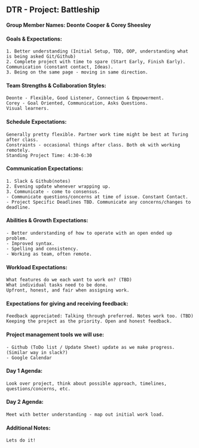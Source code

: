 ## DTR - Project: Battleship

#### Group Member Names: Deonte Cooper & Corey Sheesley

#### Goals & Expectations:
    1. Better understanding (Initial Setup, TDD, OOP, understanding what is being asked Git/Github)
    2. Complete project with time to spare (Start Early, Finish Early). Communication (constant contact, Ideas).
    3. Being on the same page - moving in same direction.

#### Team Strengths & Collaboration Styles:
    Deonte - Flexible, Good Listener, Connection & Empowerment.
    Corey - Goal Oriented, Communication, Asks Questions.
    Visual learners.

#### Schedule Expectations:
    Generally pretty flexible. Partner work time might be best at Turing after class.
    Constraints - occasional things after class. Both ok with working remotely.
    Standing Project Time: 4:30-6:30

#### Communication Expectations:
    1. Slack & Github(notes)
    2. Evening update whenever wrapping up. 
    3. Communicate - come to consensus.
    - Communicate questions/concerns at time of issue. Constant Contact.
    - Project Specific Deadlines TBD. Communicate any concerns/changes to deadline.

#### Abilities & Growth Expectations:
    - Better understanding of how to operate with an open ended up problem.
    - Improved syntax.
    - Spelling and consistency.
    - Working as team, often remote.

#### Workload Expectations:
    What features do we each want to work on? (TBD)
    What individual tasks need to be done.
    Upfront, honest, and fair when assigning work.

#### Expectations for giving and receiving feedback:
    Feedback appreciated: Talking through preferred. Notes work too. (TBD)
    Keeping the project as the priority. Open and honest feedback.

#### Project management tools we will use:
    - Github (ToDo list / Update Sheet) update as we make progress. (Similar way in slack?)
    - Google Calendar

#### Day 1 Agenda:
    Look over project, think about possible approach, timelines, questions/concerns, etc.

#### Day 2 Agenda:
    Meet with better understanding - map out initial work load.  

#### Additional Notes:
    Lets do it!
